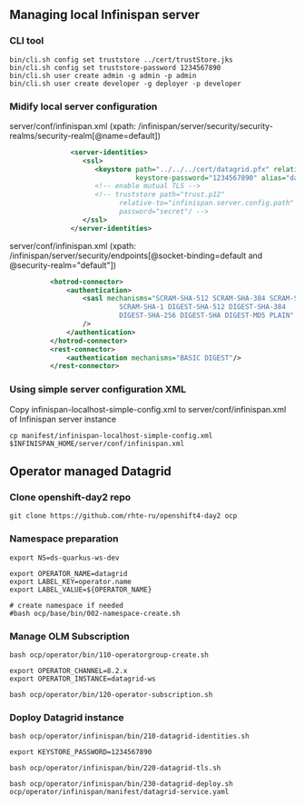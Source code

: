 ## Managing local Infinispan server
### CLI tool 
```shell script
bin/cli.sh config set truststore ../cert/trustStore.jks       
bin/cli.sh config set truststore-password 1234567890   
bin/cli.sh user create admin -g admin -p admin 
bin/cli.sh user create developer -g deployer -p developer
```
### Midify local server configuration
server/conf/infinispan.xml (xpath: /infinispan/server/security/security-realms/security-realm[@name=default])
```xml
               <server-identities>
                  <ssl>
                     <keystore path="../../../cert/datagrid.pfx" relative-to="infinispan.server.config.path"
                               keystore-password="1234567890" alias="datagrid" key-password="1234567890"/>
                     <!-- enable mutual TLS -->
                     <!-- truststore path="trust.p12"
                           relative-to="infinispan.server.config.path"
                           password="secret"/ -->
                  </ssl>
               </server-identities>
```
server/conf/infinispan.xml (xpath: /infinispan/server/security/endpoints[@socket-binding=default and @security-realm="default"])
```xml
          <hotrod-connector>
              <authentication>
                  <sasl mechanisms="SCRAM-SHA-512 SCRAM-SHA-384 SCRAM-SHA-256
                           SCRAM-SHA-1 DIGEST-SHA-512 DIGEST-SHA-384
                           DIGEST-SHA-256 DIGEST-SHA DIGEST-MD5 PLAIN"
                  />
              </authentication>
          </hotrod-connector>
          <rest-connector>
              <authentication mechanisms="BASIC DIGEST"/>
          </rest-connector>
```
### Using simple server configuration XML
Copy infinispan-localhost-simple-config.xml to server/conf/infinispan.xml of Infinispan server instance
```
cp manifest/infinispan-localhost-simple-config.xml $INFINISPAN_HOME/server/conf/infinispan.xml
```
## Operator managed Datagrid
### Clone openshift-day2 repo
```shell script
git clone https://github.com/rhte-ru/openshift4-day2 ocp
```

### Namespace preparation
```shell script
export NS=ds-quarkus-ws-dev

export OPERATOR_NAME=datagrid
export LABEL_KEY=operator.name
export LABEL_VALUE=${OPERATOR_NAME}

# create namespace if needed
#bash ocp/base/bin/002-namespace-create.sh
```

### Manage OLM Subscription
```shell script
bash ocp/operator/bin/110-operatorgroup-create.sh

export OPERATOR_CHANNEL=8.2.x
export OPERATOR_INSTANCE=datagrid-ws

bash ocp/operator/bin/120-operator-subscription.sh
```

### Doploy Datagrid instance
```shell script
bash ocp/operator/infinispan/bin/210-datagrid-identities.sh

export KEYSTORE_PASSWORD=1234567890

bash ocp/operator/infinispan/bin/220-datagrid-tls.sh

bash ocp/operator/infinispan/bin/230-datagrid-deploy.sh ocp/operator/infinispan/manifest/datagrid-service.yaml
```
